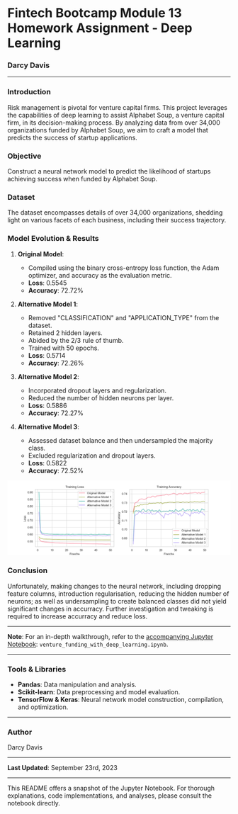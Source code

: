 # **Fintech Bootcamp Module 13 Homework Assignment - Deep Learning**
### **Darcy Davis**
---

### **Introduction**
Risk management is pivotal for venture capital firms. This project leverages the capabilities of deep learning to assist Alphabet Soup, a venture capital firm, in its decision-making process. By analyzing data from over 34,000 organizations funded by Alphabet Soup, we aim to craft a model that predicts the success of startup applications.

### **Objective**
Construct a neural network model to predict the likelihood of startups achieving success when funded by Alphabet Soup.

### **Dataset**
The dataset encompasses details of over 34,000 organizations, shedding light on various facets of each business, including their success trajectory.

### **Model Evolution & Results**

1. **Original Model**: 
   - Compiled using the binary cross-entropy loss function, the Adam optimizer, and accuracy as the evaluation metric.
   - **Loss**: 0.5545
   - **Accuracy**: 72.72%
   
2. **Alternative Model 1**: 
   - Removed "CLASSIFICATION" and "APPLICATION_TYPE" from the dataset.
   - Retained 2 hidden layers.
   - Abided by the 2/3 rule of thumb.
   - Trained with 50 epochs.
   - **Loss**: 0.5714
   - **Accuracy**: 72.26%
   
3. **Alternative Model 2**: 
   - Incorporated dropout layers and regularization.
   - Reduced the number of hidden neurons per layer.
   - **Loss**: 0.5886
   - **Accuracy**: 72.27%
   
4. **Alternative Model 3**:
   - Assessed dataset balance and then undersampled the majority class.
   - Excluded regularization and dropout layers.
   - **Loss**: 0.5822
   - **Accuracy**: 72.52%

![Alt text](https://github.com/darcy5d/Fintech_Module_13_Homework_Assignment/blob/main/Exported_Graphics/model_loss_accuracy.png?raw=true "PCA Clustering presented in three dimensions") 

### **Conclusion**
Unfortunately, making changes to the neural network, including dropping feature columns, introduction regularisation, reducing the hidden number of neurons; as well as undersampling to create balanced classes did not yield significant changes in accurracy.  Further investigation and tweaking is required to increase accurracy and reduce loss.

---

**Note**: For an in-depth walkthrough, refer to the [accompanying Jupyter Notebook](venture_funding_with_deep_learning.ipynb): `venture_funding_with_deep_learning.ipynb`.

---

### **Tools & Libraries**
- **Pandas**: Data manipulation and analysis.
- **Scikit-learn**: Data preprocessing and model evaluation.
- **TensorFlow & Keras**: Neural network model construction, compilation, and optimization.

---

### **Author**
Darcy Davis

---

**Last Updated**: September 23rd, 2023

---

This README offers a snapshot of the Jupyter Notebook. For thorough explanations, code implementations, and analyses, please consult the notebook directly.
